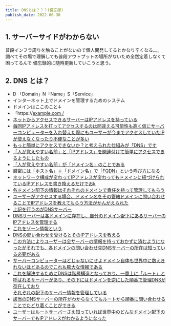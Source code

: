 ```yaml
---
title: DNSとは？？？(備忘録)
publish_date: 2022-06-30
---
```


## 1. サーバーサイドがわからない

普段インフラ周りを触ることがないので個人開発してるとかなり辛くなる。。。
調べてその場で理解しても普段アウトプットの場所がないため全然定着しなくて困ってるんで
備忘録的に随時更新していこうと思う。

## 2. DNS とは？
- D 「Domain」N「Name」S「Service」
- インターネット上でドメインを管理するためのシステム
- ドメインはここのこと↓
- 「https://<u>example.com<u> /
- ネットからアクセスできるサーバーはIPアドレスを持っている
- 毎回IPアドレスを打ってアクセスするのは間違える可能性も高く仮にサーバーコンピューターを入れ替えた際にもユーザーが今までアクセスしていたIPが使えなくなったり不便なことが多い
- もっと簡単にアクセスできないか？と考えられた仕組みが「DNS」です
- 「人が覚えやすい名前」と「IPアドレス」を関連付けて簡単にアクセスできるようにしたもの
- 「人が覚えやすい名前」が「ドメイン名」のことである
- 厳密には「ホスト名」＋「ドメイン名」で「FQDN」という呼び方になる
- ネットワーク構成が変わってIPアドレスが変わってもドメインに紐づけられているIPアドレスを書き換えるだけでおk
- 各ドメイン配下の情報はそれぞれのドメインで責任を持って管理してもらう
- ユーザーがアクセスする場合、ドメイン名をその管轄ドメインに問い合わせることでIPアドレスを教えてもらう方法がかんがえられた
- 上記を行うのがDNSサーバー
- DNSサーバーは各ドメインに存在し、自分のドメイン配下にあるサーバーのIPアドレスを管理する
- これをゾーン情報という
- DNSの問い合わせを受けるとそのIPアドレスを教える
- この方法によりユーザーは全サーバーの情報を持っておかずに済むようになったがそれでも、各ドメインの問い合わせ先DNSサーバーの所在は知っている必要がある
- サーバーコンピューターほどじゃないにせよドメイン自体も世界中に数えきれないほどあるのでこれも膨大な情報である
- これを解決するためにDNSは階層構造となっており、一番上に「ルート」と呼ばれるサーバーがあり、その下にはドメインを逆にした順番で管理DNSが存在しており  
それぞれの配下のサーバー情報を管理している
- 該当のDNSサーバーの所在がわからなくてもルートから順番に問い合わせることでたどり着くことができる
- ユーザーはルートサーバーさえ知っていれば世界中のどんなドメイン配下のサーバーでもIPアドレスがわかるようになった
